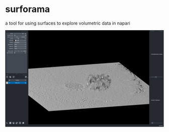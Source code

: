 # surforama
a tool for using surfaces to explore volumetric data in napari

![Screenshot of surforama showing a surface in the slice of a tomogram](surforama_screenshot.png)
